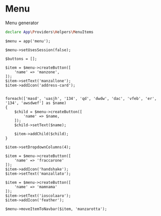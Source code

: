 # Menu
 Menu generator

``` bash
declare App\Providers\Helpers\MenuItems

```



	$menu = app('menu');

	$menu->setUsesSession(false);

	$buttons = [];

	$item = $menu->createButton([
		'name' => 'manzone',
	]);
	$item->setText('manzallone');
	$item->addIcon('address-card');


	foreach(['masd', 'uasjh', '134', 'qd', 'dwdw', 'dac', 'vfeb', 'er', '134', 'awsdwef'] as $name)
	{
		$child = $menu->createButton([
			'name' => $name,
		]);
		$child->setText($name);

		$item->addChild($child);
	}

	$item->setDropdownColumns(4);

	$item = $menu->createButton([
		'name' => 'fraccarone'
	]);
	$item->addIcon('handshake');
	$item->setText('manzallato');

	$item = $menu->createButton([
		'name' => 'mamnama'
	]);
	$item->setText('ioscolaaro');
	$item->addIcon('feather');

	$menu->moveItemToNavbar($item, 'manzarotta');
